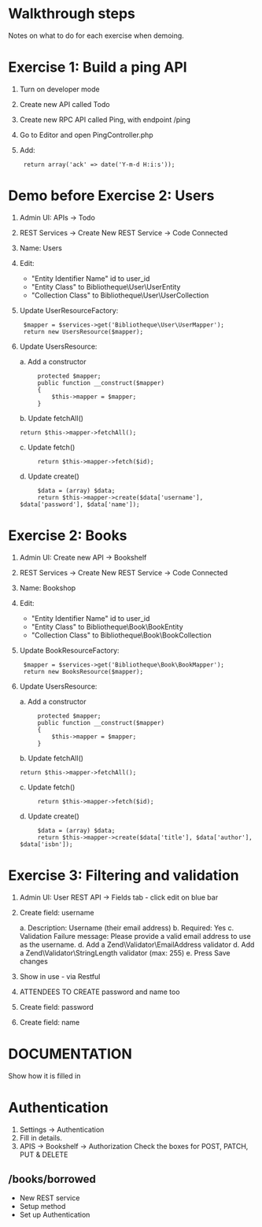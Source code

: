 # Walkthrough steps

Notes on what to do for each exercise when demoing.


# Exercise 1: Build a ping API

1. Turn on developer mode
2. Create new API called Todo
3. Create new RPC API called Ping, with endpoint /ping
4. Go to Editor and open PingController.php
5. Add:

        return array('ack' => date('Y-m-d H:i:s'));

# Demo before Exercise 2: Users

1. Admin UI: APIs -> Todo
2. REST Services -> Create New REST Service -> Code Connected
3. Name: Users
4. Edit:
    * "Entity Identifier Name" id to user_id
    * "Entity Class" to Bibliotheque\User\UserEntity
    * "Collection Class" to Bibliotheque\User\UserCollection
5. Update UserResourceFactory:
   
        $mapper = $services->get('Bibliotheque\User\UserMapper');
        return new UsersResource($mapper);

8. Update UsersResource:
    
    a. Add a constructor

            protected $mapper;
            public function __construct($mapper)
            {
                $this->mapper = $mapper;
            }

    b. Update fetchAll()
       
       return $this->mapper->fetchAll();
    
    c. Update fetch()
    
            return $this->mapper->fetch($id);

    d. Update create()
    
            $data = (array) $data;
            return $this->mapper->create($data['username'], $data['password'], $data['name']);



# Exercise 2: Books


1. Admin UI: Create new API -> Bookshelf
2. REST Services -> Create New REST Service -> Code Connected
3. Name: Bookshop
4. Edit:
    * "Entity Identifier Name" id to user_id
    * "Entity Class" to Bibliotheque\Book\BookEntity
    * "Collection Class" to Bibliotheque\Book\BookCollection
5. Update BookResourceFactory:
   
        $mapper = $services->get('Bibliotheque\Book\BookMapper');
        return new BooksResource($mapper);

8. Update UsersResource:
    
    a. Add a constructor

            protected $mapper;
            public function __construct($mapper)
            {
                $this->mapper = $mapper;
            }

    b. Update fetchAll()
       
       return $this->mapper->fetchAll();
    
    c. Update fetch()
    
            return $this->mapper->fetch($id);

    d. Update create()
    
            $data = (array) $data;
            return $this->mapper->create($data['title'], $data['author'], $data['isbn']);



# Exercise 3: Filtering and validation

1. Admin UI: User REST API -> Fields tab - click edit on blue bar
2. Create field: username
    
    a. Description: Username (their email address)
    b. Required: Yes
    c. Validation Failure message: Please provide a valid email address to use as the username.
    d. Add a Zend\Validator\EmailAddress validator
    d. Add a Zend\Validator\StringLength validator (max: 255)
    e. Press Save changes
    
3. Show in use - via Restful
    
4. ATTENDEES TO CREATE password and name too
5. Create field: password
6. Create field: name



# DOCUMENTATION

Show how it is filled in


# Authentication

1. Settings -> Authentication
2. Fill in details.
3. APIS -> Bookshelf -> Authorization
    Check the boxes for POST, PATCH, PUT & DELETE
   
   
## /books/borrowed

* New REST service
* Setup method
* Set up Authentication
   
   
   
   
   
   

